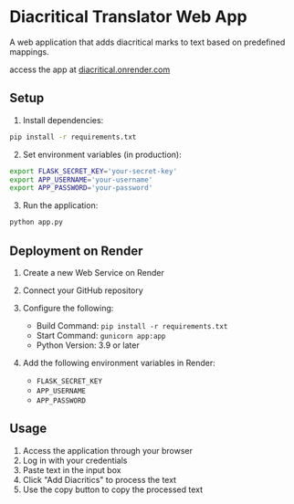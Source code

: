 # Diacritical Translator Web App

A web application that adds diacritical marks to text based on predefined mappings.

access the app at [diacritical.onrender.com](https://diacritical.onrender.com)

## Setup

1. Install dependencies:
```bash
pip install -r requirements.txt
```

2. Set environment variables (in production):
```bash
export FLASK_SECRET_KEY='your-secret-key'
export APP_USERNAME='your-username'
export APP_PASSWORD='your-password'
```

3. Run the application:
```bash
python app.py
```

## Deployment on Render

1. Create a new Web Service on Render
2. Connect your GitHub repository
3. Configure the following:
   - Build Command: `pip install -r requirements.txt`
   - Start Command: `gunicorn app:app`
   - Python Version: 3.9 or later

4. Add the following environment variables in Render:
   - `FLASK_SECRET_KEY`
   - `APP_USERNAME`
   - `APP_PASSWORD`

## Usage

1. Access the application through your browser
2. Log in with your credentials
3. Paste text in the input box
4. Click "Add Diacritics" to process the text
5. Use the copy button to copy the processed text